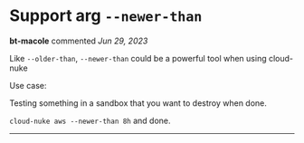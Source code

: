 # Support arg `--newer-than`

**bt-macole** commented *Jun 29, 2023*

Like `--older-than`, `--newer-than` could be a powerful tool when using cloud-nuke

Use case:

Testing something in a sandbox that you want to destroy when done.

`cloud-nuke aws --newer-than 8h` and done.
<br />
***


